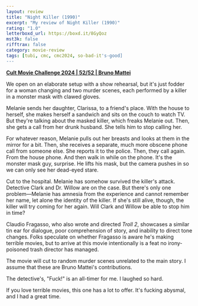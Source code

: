 ```yaml
---
layout: review
title: "Night Killer (1990)"
excerpt: "My review of Night Killer (1990)"
rating: "1.0"
letterboxd_url: https://boxd.it/8GyQoz
mst3k: false
rifftrax: false
category: movie-review
tags: [tubi, cmc, cmc2024, so-bad-it's-good]
---
```


<b><a href="https://boxd.it/rIGbC/detail" target="_blank" rel="noopener">Cult Movie Challenge 2024 | 52/52 | Bruno Mattei</a></b>

We open on an elaborate setup with a show rehearsal, but it's just fodder for a woman changing and two murder scenes, each performed by a killer in a monster mask with clawed gloves.

Melanie sends her daughter, Clarissa, to a friend's place. With the house to herself, she makes herself a sandwich and sits on the couch to watch TV. But they're talking about the masked killer, which freaks Melanie out. Then, she gets a call from her drunk husband. She tells him to stop calling her.

For whatever reason, Melanie pulls out her breasts and looks at them in the mirror for a bit. Then, she receives a separate, much more obscene phone call from someone else. She reports it to the police. Then, they call again. From the house phone. And then walk in while on the phone. It's the monster mask guy, surprise. He lifts his mask, but the camera pushes in so we can only see her dead-eyed stare.

Cut to the hospital. Melanie has somehow survived the killer's attack. Detective Clark and Dr. Willow are on the case. But there's only one problem—Melanie has amnesia from the experience and cannot remember her name, let alone the identity of the killer. If she's still alive, though, the killer will try coming for her again. Will Clark and Willow be able to stop him in time?

Claudio Fragasso, who also wrote and directed <i>Troll 2</i>, showcases a similar tin ear for dialogue, poor comprehension of story, and inability to direct tone changes. Folks speculate on whether Fragasso is aware he's making terrible movies, but to arrive at this movie intentionally is a feat no irony-poisoned trash director has managed.

The movie will cut to random murder scenes unrelated to the main story. I assume that these are Bruno Mattei's contributions.

The detective's, "Fuck!" is an all-timer for me. I laughed so hard.

If you love terrible movies, this one has a lot to offer. It's fucking abysmal, and I had a great time.
